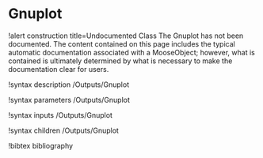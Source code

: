 <!-- MOOSE Documentation Stub: Remove this when content is added. -->

# Gnuplot

!alert construction title=Undocumented Class
The Gnuplot has not been documented. The content contained on this page includes the
typical automatic documentation associated with a MooseObject; however, what is contained is
ultimately determined by what is necessary to make the documentation clear for users.

!syntax description /Outputs/Gnuplot

!syntax parameters /Outputs/Gnuplot

!syntax inputs /Outputs/Gnuplot

!syntax children /Outputs/Gnuplot

!bibtex bibliography
